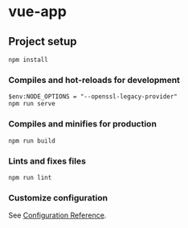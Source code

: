 # vue-app

## Project setup
```
npm install
```

### Compiles and hot-reloads for development
```
$env:NODE_OPTIONS = "--openssl-legacy-provider"
npm run serve
```

### Compiles and minifies for production
```
npm run build
```

### Lints and fixes files
```
npm run lint
```

### Customize configuration
See [Configuration Reference](https://cli.vuejs.org/config/).
